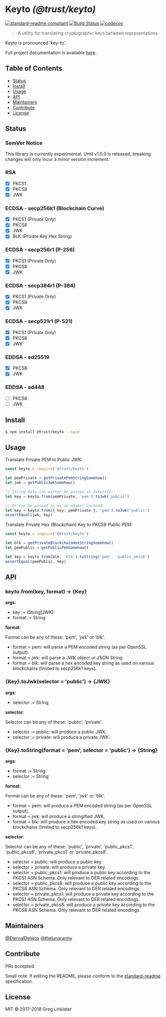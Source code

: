 # Keyto _(@trust/keyto)_

[![standard-readme compliant](https://img.shields.io/badge/standard--readme-OK-green.svg?style=flat-square)](https://github.com/RichardLitt/standard-readme)
[![Build Status](https://travis-ci.org/EternalDeiwos/keyto.svg?branch=master)](https://travis-ci.org/EternalDeiwos/keyto)
[![codecov](https://codecov.io/gh/EternalDeiwos/keyto/branch/master/graph/badge.svg)](https://codecov.io/gh/EternalDeiwos/keyto)

> A utility for translating cryptographic keys between representations.

Keyto is pronounced 'key-to'.

Full project documentation is available [here](https://eternaldeiwos.github.io/keyto).

## Table of Contents

- [Status](#status)
- [Install](#install)
- [Usage](#usage)
- [API](#api)
- [Maintainers](#maintainers)
- [Contribute](#contribute)
- [License](#license)

## Status

### SemVer Notice

This library is currently experimental. Until v1.0.0 is released, breaking changes will only incur a minor version increment.

### RSA

- [x] PKCS1
- [x] PKCS8
- [x] JWK

### ECDSA - secp256k1 (Blockchain Curve)

- [x] PKCS1 (Private Only)
- [x] PKCS8
- [x] JWK
- [x] BLK (Private Key Hex String)

### ECDSA - secp256r1 (P-256)

- [x] PKCS1 (Private Only)
- [x] PKCS8
- [x] JWK

### ECDSA - secp384r1 (P-384)

- [x] PKCS1 (Private Only)
- [x] PKCS8
- [x] JWK

### ECDSA - secp521r1 (P-521)

- [x] PKCS1 (Private Only)
- [x] PKCS8
- [x] JWK

### EDDSA - ed25519

- [x] PKCS8
- [x] JWK

### EDDSA - ed448

- [ ] PKCS8
- [ ] JWK

## Install

```bash
$ npm install @trust/keyto --save
```

## Usage

Translate Private PEM to Public JWK:

```js
const keyto = require('@trust/keyto')

let pemPrivate = getPrivatePemStringSomehow()
let jwk = getPublicJwkSomehow()

// String data can either be passed in directly:
let key = keyto.from(pemPrivate, 'pem').toJwk('public')

// Or can be passed in as an object instead:
let key = keyto.from({ key: pemPrivate }, 'pem').toJwk('public')
assertEqual(jwk, key)
```

Translate Private Hex (Blockchain) Key to PKCS8 Public PEM:

```js
const keyto = require('@trust/keyto')

let blk = getPrivateBlockchainHexStringSomehow()
let pemPublic = getPublicPemSomehow()

let key = keyto.from(blk, 'blk').toString('pem', 'public_pkcs8')
assertEqual(pemPublic, key)
```

## API

### keyto.from(key, format) -> {Key}

**args**:

* key := (String|JWK)
* format := String

**format**:

Format can be any of these: 'pem', 'jwk' or 'blk'.

* format = pem: will parse a PEM encoded string (as per OpenSSL output).
* format = jwk: will parse a JWK object or JSON String
* format = blk: will parse a hex encoded key string as used on various blockchains (limited to secp256k1 keys).

### {Key}.toJwk(selector = 'public') -> {JWK}

**args**:

* selector := String

**selector**:

Selector can be any of these: 'public', 'private'.

* selector := public: will produce a public JWK.
* selector := private: will produce a private JWK.

### {Key}.toString(format = 'pem', selector = 'public') -> {String}

**args**:

* format := String
* selector := String

**format**:

Format can be any of these: 'pem', 'jwk' or 'blk'.

* format = pem: will produce a PEM encoded string (as per OpenSSL output).
* format = jwk: will produce a stringified JWK.
* format = blk: will produce a hex encoded key string as used on various blockchains (limited to secp256k1 keys).

**selector**:

Selector can be any of these: 'public', 'private', 'public_pkcs1', 'public_pkcs8', 'private_pkcs1' or 'private_pkcs8'.

* selector = public: will produce a public key.
* selector = private: will produce a private key.
* selector = public_pkcs1: will produce a public key according to the PKCS1 ASN Schema. Only relevant to DER related encodings.
* selector = public_pkcs8: will produce a public key according to the PKCS8 ASN Schema. Only relevant to DER related encodings.
* selector = private_pkcs1: will produce a private key according to the PKCS1 ASN Schema. Only relevant to DER related encodings.
* selector = private_pkcs8: will produce a private key according to the PKCS8 ASN Schema. Only relevant to DER related encodings.


## Maintainers

[@EternalDeiwos](https://github.com/EternalDeiwos)
[@thelunararmy](https://github.com/thelunararmy)

## Contribute

PRs accepted.

Small note: If editing the README, please conform to the [standard-readme](https://github.com/RichardLitt/standard-readme) specification.

## License

MIT © 2017-2018 Greg Linklater
